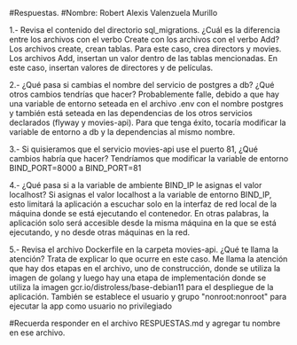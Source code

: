#Respuestas.
#Nombre: Robert Alexis Valenzuela Murillo


1.- Revisa el contenido del directorio sql_migrations. ¿Cuál es la diferencia entre los archivos con el verbo Create con los archivos con el verbo Add?
	Los archivos create, crean tablas. Para este caso, crea directors y movies.
	Los archivos Add, insertan un valor dentro de las tablas mencionadas. En este caso, insertan valores de directores y de películas.

2.- ¿Qué pasa si cambias el nombre del servicio de postgres a db? ¿Qué otros cambios tendrías que hacer?
	Probablemente falle, debido a que hay una variable de entorno seteada en el archivo .env con el nombre postgres y también está seteada en las dependencias de los otros servicios declarados (flyway y movies-api).
	Para que tenga éxito, tocaría modificar la variable de entorno a db y la dependencias al mismo nombre.
	
3.- Si quisieramos que el servicio movies-api use el puerto 81, ¿Qué cambios habría que hacer?
	Tendríamos que modificar la variable de entorno BIND_PORT=8000 a BIND_PORT=81

4.- ¿Qué pasa si a la variable de ambiente BIND_IP le asignas el valor localhost?
Si asignas el valor localhost a la variable de entorno BIND_IP, esto limitará la aplicación a escuchar solo en la interfaz de red local de la máquina donde se está ejecutando el contenedor. En otras palabras, la aplicación solo será accesible desde la misma máquina en la que se está ejecutando, y no desde otras máquinas en la red.
	
5.- Revisa el archivo Dockerfile en la carpeta movies-api. ¿Qué te llama la atención? Trata de explicar lo que ocurre en este caso.
	Me llama la atención que hay dos etapas en el archivo, uno de construcción, donde se utiliza la imagen de golang y luego hay una etapa de implementación donde se utiliza la imagen gcr.io/distroless/base-debian11 para el despliegue de la aplicación. También se establece el usuario y grupo "nonroot:nonroot" para ejecutar la app como usuario no privilegiado

#Recuerda responder en el archivo RESPUESTAS.md y agregar tu nombre en ese archivo.